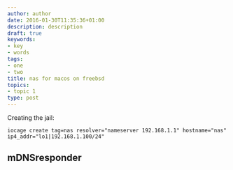 ```yaml
---
author: author
date: 2016-01-30T11:35:36+01:00
description: description
draft: true
keywords:
- key
- words
tags:
- one
- two
title: nas for macos on freebsd
topics:
- topic 1
type: post
---
```


Creating the jail:

```shell
iocage create tag=nas resolver="nameserver 192.168.1.1" hostname="nas" ip4_addr="lo1|192.168.1.100/24"
```

## mDNSresponder
